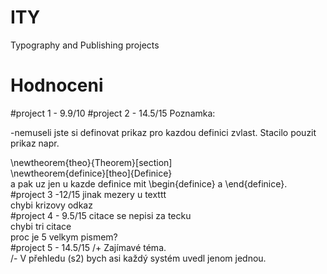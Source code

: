 # ITY
Typography and Publishing projects
# Hodnoceni
#project 1 - 9.9/10
#project 2 - 14.5/15
Poznamka:<br>

-nemuseli jste si definovat  prikaz pro kazdou definici zvlast. Stacilo pouzit prikaz napr. <br>

\newtheorem{theo}{Theorem}\[section]<br>
\newtheorem{definice}\[theo]{Definice}<br>
a pak uz jen u kazde definice mit \begin{definice} a \end{definice}.<br>
#project 3 -12/15
jinak mezery u texttt<br>
chybi krizovy odkaz<br>
#project 4 - 9.5/15
citace se nepisi za tecku <br>
chybi tri citace <br>
proc je 5 velkym pismem? <br>
#project 5 - 14.5/15
/+ Zajímavé téma. <br>
/- V přehledu (s2) bych asi každý systém uvedl jenom jednou.


